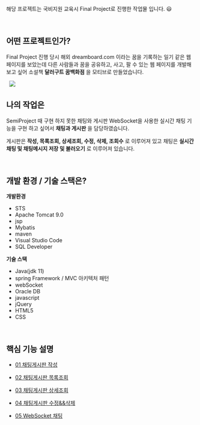 해당 프로젝트는 국비지원 교육시 Final Project로 진행한 작업물 입니다. 😃 

&nbsp;

## 어떤 프로젝트인가? 
Final Project 진행 당시 해외 dreamboard.com 이라는 꿈을 기록하는 일기 같은 웹 페이지를 보았는데
다른 사람들과 꿈을 공유하고, 사고, 팔 수 있는 웹 페이지를 개발해보고 싶어
소설책 **달러구트 꿈백화점** 을 모티브로 만들었습니다.

&nbsp;
  <image src="https://github.com/KangConqueror/KhFinalProject/blob/main/ImageFolder/main.png" />
&nbsp;

## 나의 작업은
SemiProject 때 구현 하지 못한 채팅와 게시판
WebSocket을 사용한 실시간 채팅 기능을 구현 하고 싶어서 **채팅과 게시판** 을 담당하였습니다.

게시판은 **작성, 목록조회, 상세조회, 수정, 삭제, 조회수** 로 이루어져 있고
채팅은 **실시간 채팅 및 채팅메시지 저장 및 불러오기** 로 이루어져 있습니다.

&nbsp;

## 개발 환경 / 기술 스택은?
**개발환경**

- STS 
- Apache Tomcat 9.0
- jsp
- Mybatis
- maven
- Visual Studio Code
- SQL Developer

**기술 스택**

- Java(jdk 11)
- spring Framework / MVC 아키텍처 패턴
- webSocket
- Oracle DB
- javascript
- jQuery
- HTML5
- CSS

&nbsp;

## 핵심 기능 설명

- [01 채팅게시판 작성](https://github.com/KangConqueror/KhFinalProject/wiki/01-%EC%B1%84%ED%8C%85%EA%B2%8C%EC%8B%9C%ED%8C%90-%EC%9E%91%EC%84%B1)

- [02 채팅게시판 목록조회](https://github.com/KangConqueror/KhFinalProject/wiki/02-%EC%B1%84%ED%8C%85%EA%B2%8C%EC%8B%9C%ED%8C%90-%EB%AA%A9%EB%A1%9D%EC%A1%B0%ED%9A%8C)

- [03 채팅게시판 상세조회](https://github.com/KangConqueror/KhFinalProject/wiki/03-%EC%B1%84%ED%8C%85%EA%B2%8C%EC%8B%9C%ED%8C%90-%EC%83%81%EC%84%B8%EC%A1%B0%ED%9A%8C)

- [04 채팅게시판 수정&&삭제](https://github.com/KangConqueror/KhFinalProject/wiki/04-%EC%B1%84%ED%8C%85%EA%B2%8C%EC%8B%9C%ED%8C%90-%EC%88%98%EC%A0%95&&%EC%82%AD%EC%A0%9C)

- [05 WebSocket 채팅](https://github.com/KangConqueror/KhFinalProject/wiki/05-WebSocket-%EC%B1%84%ED%8C%85)

